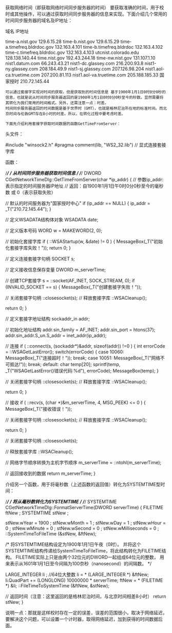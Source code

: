 获取网络时间（即获取网络时间同步服务器的时间）
  要获取准确的时间，用于校时或其他操作，可以通过获取时间同步服务器的信息来实现。下面介绍几个常用的时间同步服务器的域名及IP地址：

域名 IP地址

time-a.nist.gov 129.6.15.28
time-b.nist.gov	129.6.15.29
time-a.timefreq.bldrdoc.gov	132.163.4.101
time-b.timefreq.bldrdoc	132.163.4.102
time-c.timefreq.bldrdoc.gov	132.163.4.103
utcnist.colorado.edu	128.138.140.44
time.nist.gov	192.43.244.18
time-nw.nist.gov	131.107.1.10
nist1.datum.com	66.243.43.21
nist1-dc.glassey.com	216.200.93.8
nist1-ny.glassey.com	208.184.49.9
nist1-sj.glassey.com	207.126.98.204
nist1.aol-ca.truetime.com	207.200.81.113
nist1.aol-va.truetime.com	205.188.185.33
国家授时	210.72.145.44

 

 

 

 

 

    可以通过套接字实现对时间的获取，但是获取到的时间信息是 基于1900年1月1日0时0分0秒的信息，也就是说从时间同步服务器返回的是1900年1月1日0时0分0秒至今的秒数。显然需要将其转化为我们常用的时间格式。另外，还需注意一点：时差。
    时间同步服务器返回的时间数据是基于世界时（GMT），也就是格林尼治所在地的标准时间。而北京时间与伦敦GMT存在8小时的时差。所以，在转化过程中要考虑时差。

    下面先介绍利用套接字获取时间数据的函数GetTimeFromServer：

头文件：

#include "winsock2.h"
#pragma comment(lib, "WS2_32.lib") // 显式连接套接字库

函数：

/************************************************************************/
/* 从时间同步服务器获取时间信息 */
/************************************************************************/
DWORD CGetNetworkTimeDlg::GetTimeFromServer(char *ip_addr)
{
// 参数ip_addr:表示指定的时间服务器IP地址
// 返回：自1900年1月1日午0时0分0秒至今的毫秒数 或 0（表示获取失败）

// 默认的时间服务器为"国家授时中心"
if (ip_addr == NULL)
{
ip_addr = _T("210.72.145.44");
}

// 定义WSADATA结构体对象
WSADATA date;

// 定义版本号码
WORD w = MAKEWORD(2, 0);

// 初始化套接字库
if ( ::WSAStartup(w, &date) != 0 )
{
MessageBox(_T("初始化套接字库失败！"));
return 0;
}

// 定义连接套接字句柄
SOCKET s;

// 定义接收信息保存变量
DWORD m_serverTime;

// 创建TCP套接字
s = ::socket(AF_INET, SOCK_STREAM, 0);
if (INVALID_SOCKET == s)
{
MessageBox(_T("创建套接字失败！"));

// 关闭套接字句柄
::closesocket(s);
// 释放套接字库
::WSACleanup();

return 0;
}

// 定义套接字地址结构
sockaddr_in addr;

// 初始化地址结构
addr.sin_family = AF_INET;
addr.sin_port = htons(37);
addr.sin_addr.S_un.S_addr = inet_addr(ip_addr);

// 连接
if ( ::connect(s, (sockaddr*)&addr, sizeof(addr)) !=0 )
{
int errorCode = ::WSAGetLastError();
switch(errorCode)
{
case 10060:
MessageBox(_T("连接超时！"));
break;
case 10051:
MessageBox(_T("网络不可抵达!"));
break;
default:
char temp[20];
sprintf(temp, _T("WSAGetLastError()错误代码:%d"), errorCode);
MessageBox(temp);
}

// 关闭套接字句柄
::closesocket(s);
// 释放套接字库
::WSACleanup();

return 0;
}

// 接收
if ( ::recv(s, (char *)&m_serverTime, 4, MSG_PEEK) <= 0 )
{
MessageBox(_T("接收错误！"));

// 关闭套接字句柄
::closesocket(s);
// 释放套接字库
::WSACleanup();

return 0;
}

// 关闭套接字句柄
::closesocket(s);

// 释放套接字库
::WSACleanup();

// 网络字节顺序转换为主机字节顺序
m_serverTime = ::ntohl(m_serverTime);

// 返回接收到的数据
return m_serverTime;
}


介绍另一个函数，用于将毫秒数（上述函数的返回值）转化为SYSTEMTIME型时间：

/************************************************************************/
/* 将从毫秒数转化为SYSTEMTIME */
/************************************************************************/
SYSTEMTIME CGetNetworkTimeDlg::FormatServerTime(DWORD serverTime)
{
FILETIME ftNew ; 
SYSTEMTIME stNew ; 

stNew.wYear = 1900 ;
stNew.wMonth = 1 ;
stNew.wDay = 1 ;
stNew.wHour = 0 ;
stNew.wMinute = 0 ;
stNew.wSecond = 0 ;
stNew.wMilliseconds = 0 ;
::SystemTimeToFileTime (&stNew, &ftNew);

/* 将SYSTEMTIME结构设定为1900年1月1日午夜（0时）。
并将这个SYSTEMTIME结构传递给SystemTimeToFileTime，将此结构转化为FILETIME结构。
FILETIME实际上只是由两个32位元的DWORD一起组成64位元的整数，
用来表示从1601年1月1日至今间隔为100奈秒（nanosecond）的间隔数。 */ 

LARGE_INTEGER li ;	//64位大整数
li = * (LARGE_INTEGER *) &ftNew;
li.QuadPart += (LONGLONG) 10000000 * serverTime; 
ftNew = * (FILETIME *) &li;
::FileTimeToSystemTime (&ftNew, &stNew);

// 返回时间（注意：这里返回的是格林尼治时间，与北京时间相差8小时）
return stNew;
}

说明一点：那就是这样校时存在一定的误差，误差的范围很小，取决于网络延迟，要解决这个问题，可以设置一个计时器，取得网络延迟，加到获得的时间数据后面。
